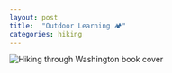 ```yaml
---
layout: post
title:  "Outdoor Learning 🏕️"
categories: hiking 
---
```


![Hiking through Washington book cover](/tanyaselvog.github.io/assets/hikingbook.jpeg)
